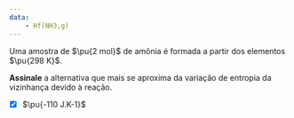 ```yaml
---
data:
    - Hf(NH3,g)
---
```


Uma amostra de $\pu{2 mol}$ de amônia é formada a partir dos elementos $\pu{298 K}$.

**Assinale** a alternativa que mais se aproxima da variação de entropia da vizinhança devido à reação.

- [x] $\pu{-110 J.K-1}$

